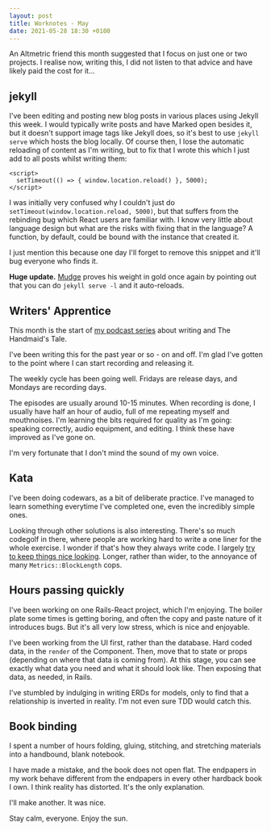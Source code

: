```yaml
---
layout: post
title: Worknotes - May
date: 2021-05-28 18:30 +0100
---
```


An Altmetric friend this month suggested that I focus on just one or two projects. I realise now, writing this, I did not listen to that advice and have likely paid the cost for it...

## jekyll

I've been editing and posting new blog posts in various places using Jekyll this week. I would typically write posts and have Marked open besides it, but it doesn't support image tags like Jekyll does, so it's best to use `jekyll serve` which hosts the blog locally. Of course then, I lose the automatic reloading of content as I'm writing, but to fix that I wrote this which I just add to all posts whilst writing them:

```
<script>
  setTimeout(() => { window.location.reload() }, 5000);
</script>
```

I was initially very confused why I couldn't just do `setTimeout(window.location.reload, 5000)`, but that suffers from the rebinding bug which React users are familiar with. I know very little about language design but what are the risks with fixing that in the language? A function, by default, could be bound with the instance that created it.

I just mention this because one day I'll forget to remove this snippet and it'll bug everyone who finds it.

**Huge update.** [Mudge][mudge] proves his weight in gold once again by pointing out that you can do `jekyll serve -l` and it auto-reloads.

## Writers' Apprentice

This month is the start of [my podcast series][podcast] about writing and The Handmaid's Tale.

I've been writing this for the past year or so - on and off. I'm glad I've gotten to the point where I can start recording and releasing it.

The weekly cycle has been going well. Fridays are release days, and Mondays are recording days.

The episodes are usually around 10-15 minutes. When recording is done, I usually have half an hour of audio, full of me repeating myself and mouthnoises. I'm learning the bits required for quality as I'm going: speaking correctly, audio equipment, and editing. I think these have improved as I've gone on.

I'm very fortunate that I don't mind the sound of my own voice.

## Kata

I've been doing codewars, as a bit of deliberate practice. I've managed to learn something everytime I've completed one, even the incredibly simple ones.

Looking through other solutions is also interesting. There's so much codegolf in there, where people are working hard to write a one liner for the whole exercise. I wonder if that's how they always write code. I largely [try to keep things nice looking][kata]. Longer, rather than wider, to the annoyance of many `Metrics::BlockLength` cops.

## Hours passing quickly

I've been working on one Rails-React project, which I'm enjoying. The boiler plate some times is getting boring, and often the copy and paste nature of it introduces bugs. But it's all very low stress, which is nice and enjoyable.

I've been working from the UI first, rather than the database. Hard coded data, in the `render` of the Component. Then, move that to state or props (depending on where that data is coming from). At this stage, you can see exactly what data you need and what it should look like. Then exposing that data, as needed, in Rails.

I've stumbled by indulging in writing ERDs for models, only to find that a relationship is inverted in reality. I'm not even sure TDD would catch this.

## Book binding

I spent a number of hours folding, gluing, stitching, and stretching materials into a handbound, blank notebook.

I have made a mistake, and the book does not open flat. The endpapers in my work behave different from the endpapers in every other hardback book I own. I think reality has distorted. It's the only explanation.

I'll make another. It was nice.

Stay calm, everyone. Enjoy the sun.

[podcast]: https://anchor.fm/writers-apprentice
[kata]: https://www.codewars.com/users/haikushane/completed_solutions
[mudge]: https://mudge.name/
